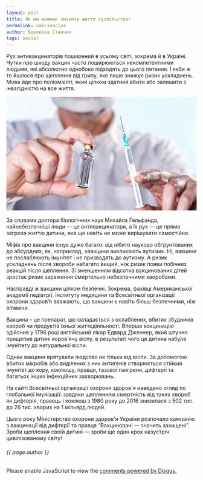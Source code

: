 ```yaml
---
layout: post
title: Як ми можемо змінити життя суспільства?
permalink: vakcinaciya
author: Вероніка Станчик
tags: social
---
```




Рух антивакцинаторів поширений в усьому світі, зокрема й в Україні. Чутки про шкоду вакцин часто поширюються некомпетентними людьми, які абсолютно однобоко підходять до цього питання. І якби ж то йшлося про щеплення від грипу, яке лише знижує ризик ускладнень. Мова йде про поліомієліт, який цілком здатний вбити або залишити з інвалідністю на все життя.


![Вакцинація](https://raw.githubusercontent.com/VeronikaStanchyk/VeronikaStanchyk.github.io/master/images/vakcinaciya-1.jpg)

За словами доктора біологічних наук Михайла Гельфанда, найнебезпечніші люди — це антивакцинатори, а їх рух — це пряма загроза життю дитини, яка ще навіть не може вирішувати самостійно.

Міфів про вакцини існує дуже багато: від нібито науково обґрунтованих до абсурдних, як, наприклад, «вакцини викликають аутизм». Ні, вакцини не послаблюють імунітет і не призводять до аутизму. А ризик ускладнень після хвороби набагато вищий, ніж ризик появи побічних реакцій після щеплення. Зі зменшенням відсотка вакцинованих дітей зростає ризик зараження смертельно небезпечними хворобами.

Насправді ж вакцини цілком безпечні. Зокрема, фахівці Американської академії педіатрії, Інституту медицини та Всесвітньої організації охорони здоров’я вважають, що вакцини є навіть більш безпечними, ніж вітаміни.

Вакцина – це препарат, що складається з ослаблених, вбитих збудників хвороб чи продуктів їхньої життєдіяльності. Вперше вакцинацію здійснив у 1796 році англійський лікар Едвард Дженнер, який штучно прищепив дитині коров'ячу віспу, в результаті чого ця дитина набула імунітету до натуральної віспи.

Однак вакцини врятували людство не тільки від віспи. За допомогою вбитих мікробів або виділених з них антигенів створюється стійкий імунітет до кору, коклюшу, правця, газової гангрени, дифтерії та багатьох інших інфекційних захворювань.

На сайті Всесвітньої організації охорони здоров'я наведено огляд по глобальної імунізації: завдяки щепленням смертність від таких хвороб як дифтерія, правець і коклюш з 1980 року до 2016 знизилася з 502 тис. до 26 тис. хворих на 1 мільярд людей.

Цього року Міністерство охорони здоров'я України розпочало кампанію з вакцинації від дифтерії та правця “Вакциновані — значить захищені”. Зроби щеплення своїй дитині — зроби ще один крок назустріч цивілізованому світу!
 


<h6>{{ page.author }}</h6>

<div id="disqus_thread"></div>
<script>
var disqus_config = function () {
this.page.url = 'https://veronikastanchyk.github.io/vakcinaciya';  // Replace PAGE_URL with your page's canonical URL variable
this.page.identifier = 'vakcinaciya'; // Replace PAGE_IDENTIFIER with your page's unique identifier variable
};

(function() { // DON'T EDIT BELOW THIS LINE
var d = document, s = d.createElement('script');
s.src = 'https://https-veronikastanchyk-github-io.disqus.com/embed.js';
s.setAttribute('data-timestamp', +new Date());
(d.head || d.body).appendChild(s);
})();
</script>
<noscript>Please enable JavaScript to view the <a href="https://disqus.com/?ref_noscript">comments powered by Disqus.</a></noscript>
